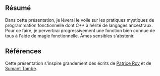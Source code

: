 ## Résumé
Dans cette présentation, je lèverai le voile sur les pratiques mystiques de programmation fonctionnelle dont C++ à hérité de langages ancestraux.
Pour ce faire, je pervertirai progressivement une fonction bien connue de tous à l'aide de magie fonctionnelle. Âmes sensibles s'abstenir.

## Références
Cette présentation s'inspire grandement des écrits de [Patrice Roy](http://h-deb.clg.qc.ca/) et de [Sumant Tambe](http://cpptruths.blogspot.ca/).

